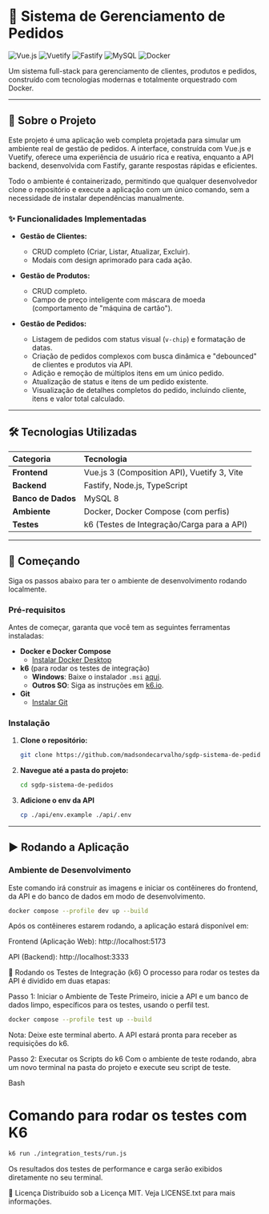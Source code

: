 # 🚀 Sistema de Gerenciamento de Pedidos

![Vue.js](https://img.shields.io/badge/Vue.js-3-4FC08D?style=for-the-badge&logo=vue.js)
![Vuetify](https://img.shields.io/badge/Vuetify-3-1867C0?style=for-the-badge&logo=vuetify)
![Fastify](https://img.shields.io/badge/Fastify-4-000000?style=for-the-badge&logo=fastify)
![MySQL](https://img.shields.io/badge/MySQL-8-4479A1?style=for-the-badge&logo=mysql)
![Docker](https://img.shields.io/badge/Docker-Compose-2496ED?style=for-the-badge&logo=docker)

Um sistema full-stack para gerenciamento de clientes, produtos e pedidos, construído com tecnologias modernas e totalmente orquestrado com Docker.

---

## 📜 Sobre o Projeto

Este projeto é uma aplicação web completa projetada para simular um ambiente real de gestão de pedidos. A interface, construída com Vue.js e Vuetify, oferece uma experiência de usuário rica e reativa, enquanto a API backend, desenvolvida com Fastify, garante respostas rápidas e eficientes.

Todo o ambiente é containerizado, permitindo que qualquer desenvolvedor clone o repositório e execute a aplicação com um único comando, sem a necessidade de instalar dependências manualmente.

### ✨ Funcionalidades Implementadas

* **Gestão de Clientes:**
    * CRUD completo (Criar, Listar, Atualizar, Excluir).
    * Modais com design aprimorado para cada ação.

* **Gestão de Produtos:**
    * CRUD completo.
    * Campo de preço inteligente com máscara de moeda (comportamento de "máquina de cartão").

* **Gestão de Pedidos:**
    * Listagem de pedidos com status visual (`v-chip`) e formatação de datas.
    * Criação de pedidos complexos com busca dinâmica e "debounced" de clientes e produtos via API.
    * Adição e remoção de múltiplos itens em um único pedido.
    * Atualização de status e itens de um pedido existente.
    * Visualização de detalhes completos do pedido, incluindo cliente, itens e valor total calculado.

---

## 🛠️ Tecnologias Utilizadas

| Categoria      | Tecnologia                                   |
| :------------- | :------------------------------------------- |
| **Frontend** | Vue.js 3 (Composition API), Vuetify 3, Vite  |
| **Backend** | Fastify, Node.js, TypeScript                 |
| **Banco de Dados** | MySQL 8                                      |
| **Ambiente** | Docker, Docker Compose (com perfis)          |
| **Testes** | k6 (Testes de Integração/Carga para a API)   |

---

## 🚀 Começando

Siga os passos abaixo para ter o ambiente de desenvolvimento rodando localmente.

### Pré-requisitos

Antes de começar, garanta que você tem as seguintes ferramentas instaladas:

* **Docker e Docker Compose**
    * [Instalar Docker Desktop](https://www.docker.com/products/docker-desktop/)
* **k6** (para rodar os testes de integração)
    * **Windows**: Baixe o instalador `.msi` [aqui](https://github.com/grafana/k6/releases).
    * **Outros SO**: Siga as instruções em [k6.io](https://k6.io/docs/getting-started/installation/).
* **Git**
    * [Instalar Git](https://git-scm.com/downloads)

### Instalação

1.  **Clone o repositório:**
    ```bash
    git clone https://github.com/madsondecarvalho/sgdp-sistema-de-pedidos
    ```
2.  **Navegue até a pasta do projeto:**
    ```bash
    cd sgdp-sistema-de-pedidos
    ```
3.  **Adicione o env da API**
    ```bash
    cp ./api/env.example ./api/.env
    ```

---

## ▶️ Rodando a Aplicação

### Ambiente de Desenvolvimento

Este comando irá construir as imagens e iniciar os contêineres do frontend, da API e do banco de dados em modo de desenvolvimento.

```bash
docker compose --profile dev up --build
```

Após os contêineres estarem rodando, a aplicação estará disponível em:

Frontend (Aplicação Web): http://localhost:5173

API (Backend): http://localhost:3333

🧪 Rodando os Testes de Integração (k6)
O processo para rodar os testes da API é dividido em duas etapas:

Passo 1: Iniciar o Ambiente de Teste
Primeiro, inicie a API e um banco de dados limpo, específicos para os testes, usando o perfil test.

```bash
docker compose --profile test up --build
```
Nota: Deixe este terminal aberto. A API estará pronta para receber as requisições do k6.

Passo 2: Executar os Scripts do k6
Com o ambiente de teste rodando, abra um novo terminal na pasta do projeto e execute seu script de teste.

Bash

# Comando para rodar os testes com K6
```bash
k6 run ./integration_tests/run.js
```
Os resultados dos testes de performance e carga serão exibidos diretamente no seu terminal.

📄 Licença
Distribuído sob a Licença MIT. Veja LICENSE.txt para mais informações.